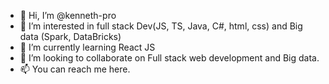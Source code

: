 - 👋 Hi, I’m @kenneth-pro
- 👀 I’m interested in full stack Dev(JS, TS, Java, C#, html, css) and Big data (Spark, DataBricks)
- 🌱 I’m currently learning React JS
- 💞️ I’m looking to collaborate on Full stack web development and Big data.
- 📫 You can reach me here.

<!---
kenneth-pro/kenneth-pro is a ✨ special ✨ repository because its `README.md` (this file) appears on your GitHub profile.
You can click the Preview link to take a look at your changes.
--->
